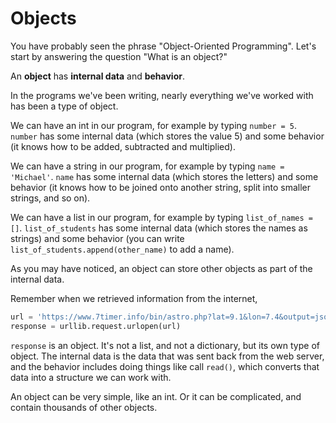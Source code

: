 
# Objects

You have probably seen the phrase "Object-Oriented Programming". Let's start by answering the question "What is an object?"

An **object** has **internal data** and **behavior**.

In the programs we've been writing, nearly everything we've worked with has been a type of object.

We can have an int in our program, for example by typing `number = 5`. `number` has some internal data (which stores the value 5) and some behavior (it knows how to be added, subtracted and multiplied).

We can have a string in our program, for example by typing `name = 'Michael'`. `name` has some internal data (which stores the letters) and some behavior (it knows how to be joined onto another string, split into smaller strings, and so on).

We can have a list in our program, for example by typing `list_of_names = []`. `list_of_students` has some internal data (which stores the names as strings) and some behavior (you can write `list_of_students.append(other_name)` to add a name).

As you may have noticed, an object can store other objects as part of the internal data.

Remember when we retrieved information from the internet,

```python
url = 'https://www.7timer.info/bin/astro.php?lat=9.1&lon=7.4&output=json'
response = urllib.request.urlopen(url)
```

`response` is an object. It's not a list, and not a dictionary, but its own type of object. The internal data is the data that was sent back from the web server, and the behavior includes doing things like call `read()`, which converts that data into a structure we can work with.

An object can be very simple, like an int. Or it can be complicated, and contain thousands of other objects.




